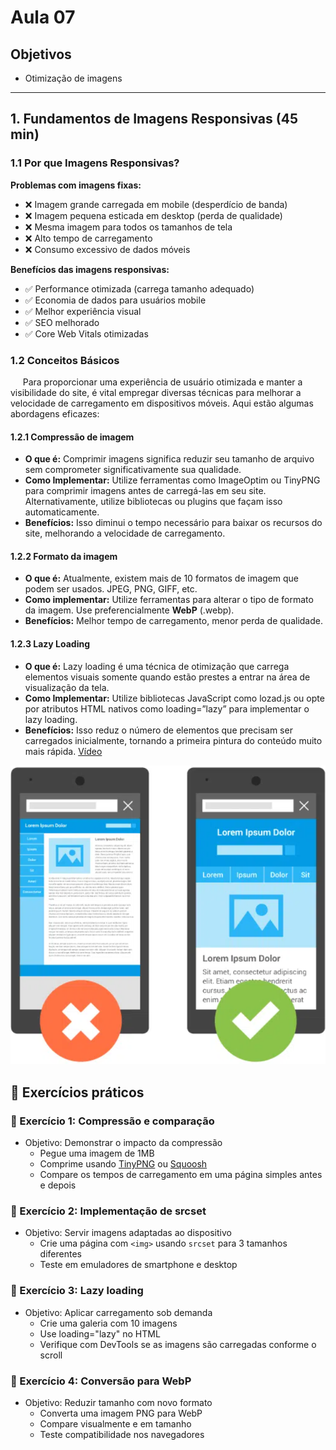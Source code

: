 # Aula 07

## Objetivos

- Otimização de imagens

---

## 1. Fundamentos de Imagens Responsivas (45 min)

### 1.1 Por que Imagens Responsivas?

**Problemas com imagens fixas:**

- ❌ Imagem grande carregada em mobile (desperdício de banda)
- ❌ Imagem pequena esticada em desktop (perda de qualidade)
- ❌ Mesma imagem para todos os tamanhos de tela
- ❌ Alto tempo de carregamento
- ❌ Consumo excessivo de dados móveis

**Benefícios das imagens responsivas:**

- ✅ Performance otimizada (carrega tamanho adequado)
- ✅ Economia de dados para usuários mobile
- ✅ Melhor experiência visual
- ✅ SEO melhorado
- ✅ Core Web Vitals otimizadas

### 1.2 Conceitos Básicos
&nbsp;&nbsp;&nbsp;&nbsp;&nbsp;Para proporcionar uma experiência de usuário otimizada e manter a visibilidade do site, é vital empregar diversas técnicas para melhorar a velocidade de carregamento em dispositivos móveis. Aqui estão algumas abordagens eficazes:

#### 1.2.1 Compressão de imagem
- **O que é:** Comprimir imagens significa reduzir seu tamanho de arquivo sem comprometer significativamente sua qualidade.
- **Como Implementar:** Utilize ferramentas como ImageOptim ou TinyPNG para comprimir imagens antes de carregá-las em seu site. Alternativamente, utilize bibliotecas ou plugins que façam isso automaticamente.
- **Benefícios:** Isso diminui o tempo necessário para baixar os recursos do site, melhorando a velocidade de carregamento.

#### 1.2.2 Formato da imagem
- **O que é:** Atualmente, existem mais de 10 formatos de imagem que podem ser usados. JPEG, PNG, GIFF, etc.
- **Como implementar:** Utilize ferramentas para alterar o tipo de formato da imagem. Use preferencialmente **WebP** (.webp).
- **Benefícios:** Melhor tempo de carregamento, menor perda de qualidade.

#### 1.2.3 Lazy Loading
- **O que é:** Lazy loading é uma técnica de otimização que carrega elementos visuais somente quando estão prestes a entrar na área de visualização da tela.
- **Como Implementar:** Utilize bibliotecas JavaScript como lozad.js ou opte por atributos HTML nativos como loading=”lazy” para implementar o lazy loading.
- **Benefícios:** Isso reduz o número de elementos que precisam ser carregados inicialmente, tornando a primeira pintura do conteúdo muito mais rápida.
[Vídeo](https://www.youtube.com/watch?v=hUOQrR9ovMg)

![Melhor uso de imagens](image.png)


## 🧠 Exercícios práticos
### 🧪 Exercício 1: Compressão e comparação
- Objetivo: Demonstrar o impacto da compressão
   - Pegue uma imagem de 1MB
   - Comprime usando [TinyPNG](https://tinypng.com/) ou [Squoosh](https://squoosh.app/)
   - Compare os tempos de carregamento em uma página simples antes e depois

### 🧪 Exercício 2: Implementação de srcset
- Objetivo: Servir imagens adaptadas ao dispositivo
   - Crie uma página com `<img>` usando `srcset` para 3 tamanhos diferentes
   - Teste em emuladores de smartphone e desktop

### 🧪 Exercício 3: Lazy loading
- Objetivo: Aplicar carregamento sob demanda
   - Crie uma galeria com 10 imagens
   - Use loading="lazy" no HTML
   - Verifique com DevTools se as imagens são carregadas conforme o scroll

### 🧪 Exercício 4: Conversão para WebP
- Objetivo: Reduzir tamanho com novo formato
   - Converta uma imagem PNG para WebP
   - Compare visualmente e em tamanho
   - Teste compatibilidade nos navegadores
